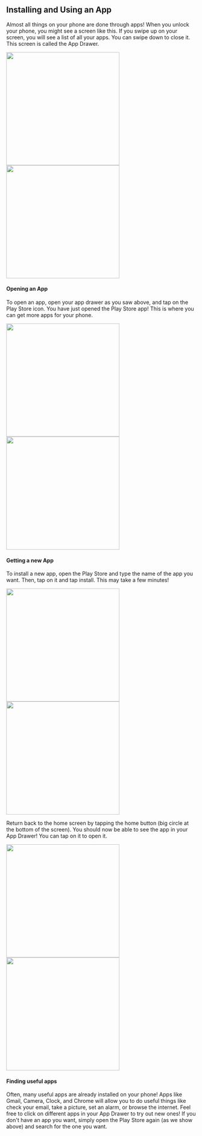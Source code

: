 ## Installing and Using an App

Almost all things on your phone are done through apps! When you unlock your phone, you might see a screen like this. If you swipe up on your screen, you will see a list of all your apps. You can swipe down to close it. This screen is called the App Drawer.

<img src="AndroidHome.png" width="300">
<img src="AndroidAppDrawer.gif" width="300">

#### Opening an App

To open an app, open your app drawer as you saw above, and tap on the Play Store icon. You have just opened the Play Store app! This is where you can get more apps for your phone.

<img src="AndroidAppDrawerOpen.png" width="300">
<img src="AndroidPlayStoreOpen.gif" width="300">

#### Getting a new App

To install a new app, open the Play Store and type the name of the app you want. Then, tap on it and tap install. This may take a few minutes!

<img src="AndroidPlayStoreScreen.png" width="300">
<img src="AndroidInstallApp.gif" width="300">

Return back to the home screen by tapping the home button (big circle at the bottom of the screen). You should now be able to see the app in your App Drawer! You can tap on it to open it.

<img src="AndroidInstaAppDrawer.png" width="300">
<img src="AndroidOpenInsta.gif" width="300">

#### Finding useful apps

Often, many useful apps are already installed on your phone! Apps like Gmail, Camera, Clock, and Chrome will allow you to do useful things like check your email, take a picture, set an alarm, or browse the internet. Feel free to click on different apps in your App Drawer to try out new ones! If you don't have an app you want, simply open the Play Store again (as we show above) and search for the one you want.